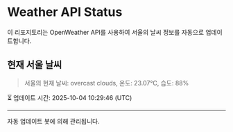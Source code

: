 
# Weather API Status

이 리포지토리는 OpenWeather API를 사용하여 서울의 날씨 정보를 자동으로 업데이트합니다.

## 현재 서울 날씨
> 서울의 현재 날씨: overcast clouds, 온도: 23.07°C, 습도: 88%

⏳ 업데이트 시간: 2025-10-04 10:29:46 (UTC)

---
자동 업데이트 봇에 의해 관리됩니다.
